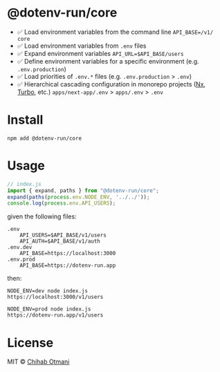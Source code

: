 
# @dotenv-run/core

* ✅ Load environment variables from the command line `API_BASE=/v1/ core`
* ✅ Load environment variables from `.env` files
* ✅ Expand environment variables `API_URL=$API_BASE/users`
* ✅ Define environment variables for a specific environment (e.g. `.env.production`)
* ✅ Load priorities of `.env.*` files (e.g. `.env.production` > `.env`)
* ✅ Hierarchical cascading configuration in monorepo projects ([Nx](https://nx.dev), [Turbo](https://turbo.build/), etc.) 
 `apps/next-app/.env` > `apps/.env` > `.env`


# Install

```console
npm add @dotenv-run/core
```

# Usage

```js
// index.js
import { expand, paths } from "@dotenv-run/core";
expand(paths(process.env.NODE_ENV, '../../'));
console.log(process.env.API_USERS);
```

given the following files:

```shell
.env
    API_USERS=$API_BASE/v1/users
    API_AUTH=$API_BASE/v1/auth
.env.dev
    API_BASE=https://localhost:3000
.env.prod 
    API_BASE=https://dotenv-run.app
```

then:

```shell
NODE_ENV=dev node index.js
https://localhost:3000/v1/users

NODE_ENV=prod node index.js
https://dotenv-run.app/v1/users
```

# License

MIT © [Chihab Otmani](mailto:chihab@gmail.com)
